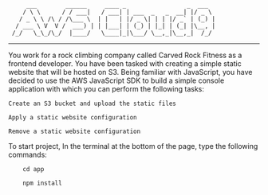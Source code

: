          ___        ______     ____ _                 _  ___  
        / \ \      / / ___|   / ___| | ___  _   _  __| |/ _ \ 
       / _ \ \ /\ / /\___ \  | |   | |/ _ \| | | |/ _` | (_) |
      / ___ \ V  V /  ___) | | |___| | (_) | |_| | (_| |\__, |
     /_/   \_\_/\_/  |____/   \____|_|\___/ \__,_|\__,_|  /_/ 
 ----------------------------------------------------------------- 

You work for a rock climbing company called Carved Rock Fitness as a frontend developer. You have been tasked with creating a simple static website that will be hosted on S3. Being familiar with JavaScript, you have decided to use the AWS JavaScript SDK to build a simple console application with which you can perform the following tasks:

    Create an S3 bucket and upload the static files

    Apply a static website configuration

    Remove a static website configuration
    
    
To start project, In the terminal at the bottom of the page, type the following commands: 

        cd app

        npm install